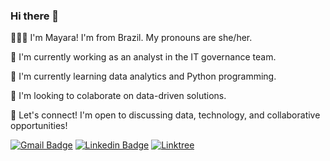 ### Hi there 👋

👩🏽‍💻 I'm Mayara! I'm from Brazil. My pronouns are she/her.

🔭 I'm currently working as an analyst in the IT governance team.

🌱 I'm currently learning data analytics and Python programming.

👯 I'm looking to colaborate on data-driven solutions.

💬 Let's connect! I'm open to discussing data, technology, and collaborative opportunities!

[![Gmail Badge](https://img.shields.io/badge/-limas.mayara@gmail.com-D14836?style=for-the-badge&logo=gmail&logoColor=white)](mailto:limas.mayara@gmail.com "Connect via Email")
[![Linkedin Badge](https://img.shields.io/badge/LinkedIn-0077B5?style=for-the-badge&logo=linkedin&logoColor=white)](https://www.linkedin.com/in/mayara-lsilva/)
[![Linktree](https://img.shields.io/badge/linktree-39E09B?style=for-the-badge&logo=linktree&logoColor=white)](https://linktr.ee/mayarals)
<!--
**mayarals/mayarals** is a ✨ _special_ ✨ repository because its `README.md` (this file) appears on your GitHub profile.

Here are some ideas to get you started:

- 🔭 I’m currently working on ...
- 🌱 I’m currently learning ...
- 👯 I’m looking to collaborate on ...
- 🤔 I’m looking for help with ...
- 💬 Ask me about ...
- 📫 How to reach me: ...
- 😄 Pronouns: ...
- ⚡ Fun fact: ...
-->
